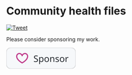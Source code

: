 # Community health files

[![Tweet](https://img.shields.io/badge/Tweet-share-d5d5d5?style=social&logo=twitter)](https://twitter.com/intent/tweet?text=I%20find%20this%20package%20useful&url=https%3A%2F%2Fgithub.com%2Fszepeviktor%2F.github)

Please consider sponsoring my work.

[![Sponsor](.github/assets/github-like-sponsor-button.svg)](https://github.com/sponsors/szepeviktor)
